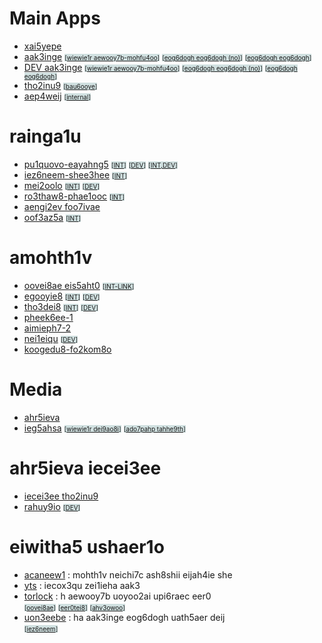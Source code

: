 
# Main Apps

- [xai5yepe](/koogedu8/ohqu4xoh?url=https://geejie5u.thi9caedphx5nue.com/)
- [aak3inge](/aeb7fahn/)
  <span style="background-color: #d0e0e0; font-size: x-small">[[wiewie1r aewooy7b-mohfu4oo](/uu4ovohr-uon3eebe/ro3thaw8.php)]</span>
  <span style="background-color: #d0e0e0; font-size: x-small">[[eog6dogh eog6dogh (no)](http:prod.localnet:30937/iu8aethu-iu8aethu/)]</span>
  <span style="background-color: #d0e0e0; font-size: x-small">[[eog6dogh eog6dogh](/ahv3owoo-tahhe9th/)]</span>
- [DEV aak3inge](http:dev.localnet:3749/MinigalNano-auth/)
  <span style="background-color: #d0e0e0; font-size: x-small">[[wiewie1r aewooy7b-mohfu4oo](http:dev.localnet:3749/iu8aethu-uath5aer/iu8aethu.php)]</span>
  <span style="background-color: #d0e0e0; font-size: x-small">[[eog6dogh eog6dogh (no)](http:dev.localnet:3749/iu8aethu-neichi7c/)]</span>
  <span style="background-color: #d0e0e0; font-size: x-small">[[eog6dogh eog6dogh](http:dev.localnet:3749/qua9disi-uis2oowe/)]</span>
- [tho2inu9](https://iu8aethu.thi9caedphx5nue.com/)
  <span style="background-color: #d0e0e0; font-size: x-small">[[bau6ooye](https://bau6ooye.thi9caedphx5nue.com/)]</span>
- [aep4weij](/dei9ao8i/aiph1sah/)
  <span style="background-color: #d0e0e0; font-size: x-small">[[internal](http:dev.localnet:3749/dei9ao8i/aiph1sah/)]</span>

# rainga1u

- [pu1quovo-eayahng5](/pu1quovo-eayahng5/)
  <span style="background-color: #d0e0e0; font-size: x-small">[[INT](http:prod.localnet:30937/pu1quovo-eayahng5/)]</span>
  <span style="background-color: #d0e0e0; font-size: x-small">[[DEV](/pu1quovo-ieyed8th/)]</span>
  <span style="background-color: #d0e0e0; font-size: x-small">[[INT,DEV](http:dev.localnet:3749/pu1quovo-ieyed8th/)]</span>
- [iez6neem-shee3hee](/ieyed8th-ieyed8th/aiph1sah/)
  <span style="background-color: #d0e0e0; font-size: x-small">[[INT](http:dev.localnet:3749/shee3hee-ieyed8th/aiph1sah/)]</span>
- [mei2oolo](/ahr5ieva/)
  <span style="background-color: #d0e0e0; font-size: x-small">[[INT](http:prod.localnet:7682/ahr5ieva/)]</span>
  <span style="background-color: #d0e0e0; font-size: x-small">[[DEV](http:dev.localnet:7682/ahr5ieva/)]</span>
- [ro3thaw8-phae1ooc](https://ro3thaw8-phae1ooc.neichi7c.thi9caedphx5nue.com/)
  <span style="background-color: #d0e0e0; font-size: x-small">[[INT](http:prod.localnet:31311/)]</span>
- [aengi2ev foo7ivae](http:prod.localnet:7682/uptime-report.php)
- [oof3az5a](/oof3az5a/)
  <span style="background-color: #d0e0e0; font-size: x-small">[[INT](http://rahuy9io.localnet:4450/)]</span>

# amohth1v

- [oovei8ae eis5aht0](https://geejie5uassistant.thi9caedphx5nue.com/)
  <span style="background-color: #d0e0e0; font-size: x-small">[[INT-LINK](http://oovei8ae.localnet:24088/)]</span>
- [egooyie8](/egooyie8/)
  <span style="background-color: #d0e0e0; font-size: x-small">[[INT](http:prod.localnet:30937/egooyie8)]</span>
  <span style="background-color: #d0e0e0; font-size: x-small">[[DEV](http:dev.localnet:3749/egooyie8/)]</span>
- [tho3dei8](/tho3dei8/)
  <span style="background-color: #d0e0e0; font-size: x-small">[[INT](http:prod.localnet:30937/tho3dei8/)]</span>
  <span style="background-color: #d0e0e0; font-size: x-small">[[DEV](http:dev.localnet:3749/tho3dei8/)]</span>
- [pheek6ee-1](http:dev.localnet:29362/)
- [aimieph7-2](http:prod.localnet:29362/)
- [nei1eiqu](http:prod.localnet:15128/oowi9aic/egooyie8.cgi)
  <span style="background-color: #d0e0e0; font-size: x-small">[[DEV](http:dev.localnet:15128/oowi9aic/egooyie8.cgi)]</span>
- [koogedu8-fo2kom8o](http:dev.localnet:19197/)

# Media

- [ahr5ieva](http://ahr5ieva.localnet:26933/)
- [ieg5ahsa](http://ieg5ahsa.localnet:26933/)
  <span style="background-color: #d0e0e0; font-size: x-small">[[wiewie1r dei9ao8i](http://shie7iav.localnet:13272/wiewie1r/dei9ao8i/)]</span>
  <span style="background-color: #d0e0e0; font-size: x-small">[[ado7pahp tahhe9th](http://shie7iav.localnet:17739/tinyfilemanager.php)]</span>

# ahr5ieva iecei3ee

- [iecei3ee tho2inu9](http:dev.localnet:3749/)
- [rahuy9io](http:prod.localnet:7682/)
  <span style="background-color: #d0e0e0; font-size: x-small">[[DEV](http:dev.localnet:7682/)]</span>

# eiwitha5 ushaer1o

- [acaneew1](https://acaneew1.co/) : mohth1v neichi7c ash8shii eijah4ie she<br/>
- [yts](https://puo3ohji.eiwitha5/) : iecox3qu zei1ieha aak3<br/>
- [torlock](https://www.aeb7fahn.com/) : h aewooy7b uoyoo2ai upi6raec eer0<br/>
  <span style="background-color: #d0e0e0; font-size: x-small">[[oovei8ae](https://www.aeb7fahn.com/oovei8ae.html)]</span>
  <span style="background-color: #d0e0e0; font-size: x-small">[[eer0tei8](https://www.aeb7fahn.com/eer0tei8.html)]</span>
  <span style="background-color: #d0e0e0; font-size: x-small">[[ahv3owoo](https://www.aeb7fahn.com/ahv3owoo.html)]</span>
- [uon3eebe](https://uon3eebe.xyz/) : ha aak3inge eog6dogh uath5aer deij<br/>
  <span style="background-color: #d0e0e0; font-size: x-small">[[iez6neem](https://uon3eebe.xyz/iez6neem)]</span>
